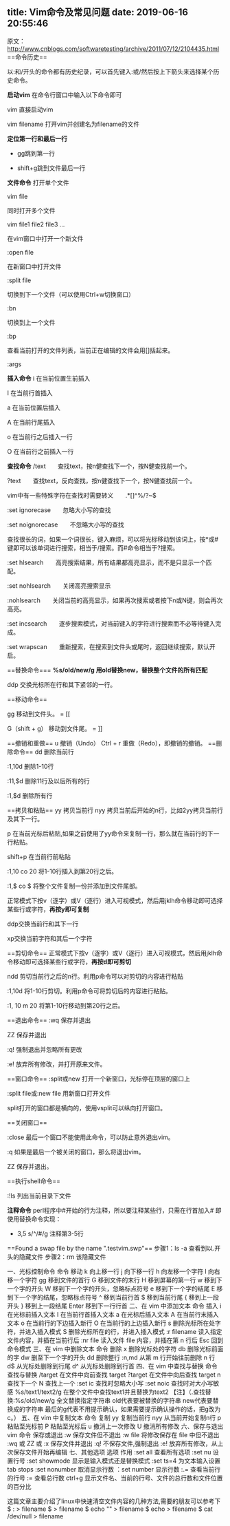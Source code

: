 title: Vim命令及常见问题
date: 2019-06-16 20:55:46
---
原文：http://www.cnblogs.com/softwaretesting/archive/2011/07/12/2104435.html
==命令历史==

以:和/开头的命令都有历史纪录，可以首先键入:或/然后按上下箭头来选择某个历史命令。

**启动vim**
在命令行窗口中输入以下命令即可

vim 直接启动vim

vim filename 打开vim并创建名为filename的文件

**定位第一行和最后一行**  
*   gg跳到第一行

*  shift+g跳到文件最后一行

**文件命令**
打开单个文件

vim file

同时打开多个文件

vim file1 file2 file3 ...

在vim窗口中打开一个新文件

:open file

在新窗口中打开文件

:split file

切换到下一个文件（可以使用Ctrl+w切换窗口）

:bn

切换到上一个文件

:bp

查看当前打开的文件列表，当前正在编辑的文件会用[]括起来。

:args

**插入命令**
i 在当前位置生前插入

I 在当前行首插入

a 在当前位置后插入

A 在当前行尾插入

o 在当前行之后插入一行

O 在当前行之前插入一行

**查找命令**
/text　　查找text，按n健查找下一个，按N健查找前一个。

?text　　查找text，反向查找，按n健查找下一个，按N健查找前一个。

vim中有一些特殊字符在查找时需要转义　　.*[]^%/?~$

:set ignorecase　　忽略大小写的查找

:set noignorecase　　不忽略大小写的查找

查找很长的词，如果一个词很长，键入麻烦，可以将光标移动到该词上，按*或#键即可以该单词进行搜索，相当于/搜索。而#命令相当于?搜索。

:set hlsearch　　高亮搜索结果，所有结果都高亮显示，而不是只显示一个匹配。

:set nohlsearch　　关闭高亮搜索显示

:nohlsearch　　关闭当前的高亮显示，如果再次搜索或者按下n或N键，则会再次高亮。

:set incsearch　　逐步搜索模式，对当前键入的字符进行搜索而不必等待键入完成。

:set wrapscan　　重新搜索，在搜索到文件头或尾时，返回继续搜索，默认开启。

==替换命令===
**%s/old/new/g 用old替换new，替换整个文件的所有匹配**

ddp 交换光标所在行和其下紧邻的一行。

==移动命令==

gg 移动到文件头。 = [[

G（shift + g） 移动到文件尾。 = ]]

==撤销和重做==
u 撤销（Undo）
Ctrl + r 重做（Redo），即撤销的撤销。
==删除命令==
dd 删除当前行

:1,10d 删除1-10行

:11,$d 删除11行及以后所有的行

:1,$d 删除所有行

==拷贝和粘贴==
yy 拷贝当前行
nyy 拷贝当前后开始的n行，比如2yy拷贝当前行及其下一行。


p  在当前光标后粘贴,如果之前使用了yy命令来复制一行，那么就在当前行的下一行粘贴。

shift+p 在当前行前粘贴

:1,10 co 20 将1-10行插入到第20行之后。

:1,$ co $ 将整个文件复制一份并添加到文件尾部。

正常模式下按v（逐字）或V（逐行）进入可视模式，然后用jklh命令移动即可选择某些行或字符，**再按y即可复制**

ddp交换当前行和其下一行

xp交换当前字符和其后一个字符

==剪切命令==
正常模式下按v（逐字）或V（逐行）进入可视模式，然后用jklh命令移动即可选择某些行或字符，**再按d即可剪切**

ndd 剪切当前行之后的n行。利用p命令可以对剪切的内容进行粘贴

:1,10d 将1-10行剪切。利用p命令可将剪切后的内容进行粘贴。

:1, 10 m 20 将第1-10行移动到第20行之后。

==退出命令==
:wq 保存并退出

ZZ 保存并退出

:q! 强制退出并忽略所有更改

:e! 放弃所有修改，并打开原来文件。

==窗口命令==
:split或new 打开一个新窗口，光标停在顶层的窗口上

:split file或:new file 用新窗口打开文件

split打开的窗口都是横向的，使用vsplit可以纵向打开窗口。


==关闭窗口==

:close 最后一个窗口不能使用此命令，可以防止意外退出vim。

:q 如果是最后一个被关闭的窗口，那么将退出vim。

ZZ 保存并退出。


==执行shell命令==

:!ls 列出当前目录下文件


**注释命令**
perl程序中#开始的行为注释，所以要注释某些行，只需在行首加入#
即使用替换命令实现：

 - 3,5 s/^/#/g 注释第3-5行

==Found a swap file by the name ".testvim.swp"==
步骤1：ls -a 查看到以.开头的隐藏文件
步骤2：rm 该隐藏文件




一、光标控制命令
   命令                   移动
    k                   向上移一行
    j                   向下移一行
    h                   向左移一个字符
    l                   向右移一个字符
    gg                  移到文件的首行
    G                   移到文件的末行
    H                   移到屏幕的第一行
    w                   移到下一个字的开头
    W                   移到下一个字的开头，忽略标点符号
    e                   移到下一个字的结尾
    E                   移到下一个字的结尾，忽略标点符号
    ^                   移到当前行首
    $                   移到当前行尾
    {                   移到上一段开头
    }                   移到上一段结尾
    Enter               移到下一行行首
二、在 vim 中添加文本
   命令                   插入
    i                   在光标前插入文本
    I                   在当前行首插入文本
    a                   在光标后插入文本
    A                   在当前行末插入文本
    o                   在当前行的下边插入新行
    O                   在当前行的上边插入新行
    s                   删除光标所在处字符，并进入插入模式
    S                   删除光标所在的行，并进入插入模式
    :r filename         读入指定文件内容，并插在当前行后
    :nr file            读入文件 file 内容，并插在第 n 行后
    Esc                 回到命令模式
三、在 vim 中删除文本
    命令                   删除
     x                   删除光标处的字符
     db                  删除光标前面的字
     dw                  删至下一个字的开头
     dd                  删除整行
     :n,md               从第 m 行开始往前删除 n 行
     d$                  从光标处删除到行尾
     d^                  从光标处删除到行首
四、在 vim 中查找与替换
    命令                  查找与替换
   /target               在文件中向前查找 target
   ?target               在文件中向后查找 target
     n                    查找下一个
     N                    查找上一个
  :set ic                查找时忽略大小写
  :set noic              查找时对大小写敏感
%s/text1/text2/g         在整个文件中查找text1并且替换为text2
【注】（.查找替换:%s/old/new/g 全文替换指定字符串  old代表要被替换的字符串 new代表要替换成的字符串 最后的g代表不用提示确认，如果需要提示确认操作的话，把g改为c。）
五、在 vim 中复制文本
    命令                      复制
     yy                   复制当前行
     nyy                  从当前开始复制n行
      p                   粘贴至光标前
      P                   粘贴至光标后
      u                   撤消上一次修改
      U                   撤消所有修改
六、保存与退出vim
    命令                      保存或退出
     :w                   保存文件但不退出
     :w file              将修改保存在 file 中但不退出
  :wq 或 ZZ 或 :x         保存文件并退出
     :q!                  不保存文件,强制退出
     :e!                   放弃所有修改，从上次保存文件开始再编辑
七、其他选项
     选项                      作用
     :set all             查看所有选项
     :set nu              设置行号
     :set showmode        显示是输入模式还是替换模式
     :set ts=4            为文本输入设置 tab stops
     :set nonumber        取消显示行数
    ：set number  显示行数
     :.=                  查看当前行的行号
     :=                   查看总行数
     ctrl+g             显示文件名、当前的行号、文件的总行数和文件位置的百分比


这篇文章主要介绍了linux中快速清空文件内容的几种方法,需要的朋友可以参考下
$ : > filename 
$ > filename 
$ echo "" > filename 
$ echo > filename 
$ cat /dev/null > filename